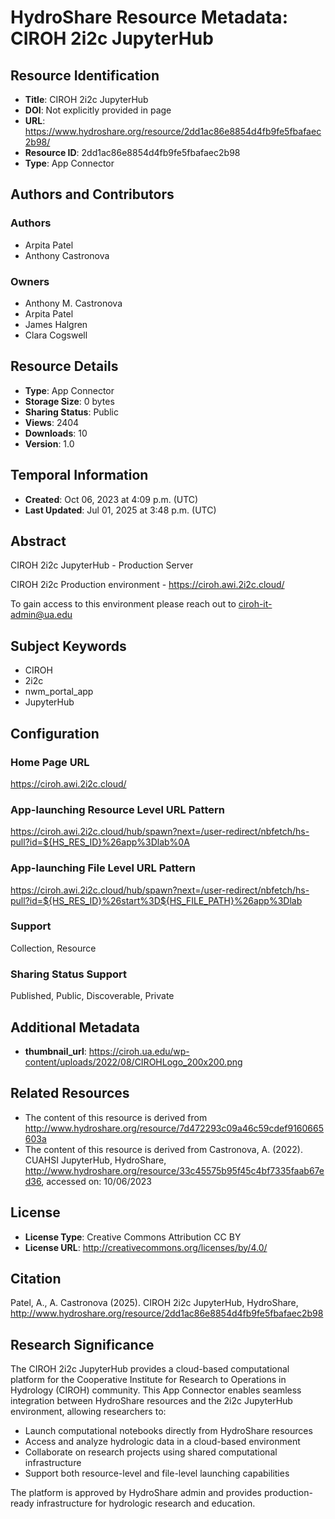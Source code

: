# HydroShare Resource Metadata: CIROH 2i2c JupyterHub

## Resource Identification
- **Title**: CIROH 2i2c JupyterHub
- **DOI**: Not explicitly provided in page
- **URL**: https://www.hydroshare.org/resource/2dd1ac86e8854d4fb9fe5fbafaec2b98/
- **Resource ID**: 2dd1ac86e8854d4fb9fe5fbafaec2b98
- **Type**: App Connector

## Authors and Contributors
### Authors
- Arpita Patel
- Anthony Castronova

### Owners
- Anthony M. Castronova
- Arpita Patel
- James Halgren
- Clara Cogswell

## Resource Details
- **Type**: App Connector
- **Storage Size**: 0 bytes
- **Sharing Status**: Public
- **Views**: 2404
- **Downloads**: 10
- **Version**: 1.0

## Temporal Information
- **Created**: Oct 06, 2023 at 4:09 p.m. (UTC)
- **Last Updated**: Jul 01, 2025 at 3:48 p.m. (UTC)

## Abstract
CIROH 2i2c JupyterHub - Production Server

CIROH 2i2c Production environment - https://ciroh.awi.2i2c.cloud/

To gain access to this environment please reach out to ciroh-it-admin@ua.edu

## Subject Keywords
- CIROH
- 2i2c
- nwm_portal_app
- JupyterHub

## Configuration
### Home Page URL
https://ciroh.awi.2i2c.cloud/

### App-launching Resource Level URL Pattern
https://ciroh.awi.2i2c.cloud/hub/spawn?next=/user-redirect/nbfetch/hs-pull?id=${HS_RES_ID}%26app%3Dlab%0A

### App-launching File Level URL Pattern
https://ciroh.awi.2i2c.cloud/hub/spawn?next=/user-redirect/nbfetch/hs-pull?id=${HS_RES_ID}%26start%3D${HS_FILE_PATH}%26app%3Dlab

### Support
Collection, Resource

### Sharing Status Support
Published, Public, Discoverable, Private

## Additional Metadata
- **thumbnail_url**: https://ciroh.ua.edu/wp-content/uploads/2022/08/CIROHLogo_200x200.png

## Related Resources
- The content of this resource is derived from http://www.hydroshare.org/resource/7d472293c09a46c59cdef9160665603a
- The content of this resource is derived from Castronova, A. (2022). CUAHSI JupyterHub, HydroShare, http://www.hydroshare.org/resource/33c45575b95f45c4bf7335faab67ed36, accessed on: 10/06/2023

## License
- **License Type**: Creative Commons Attribution CC BY
- **License URL**: http://creativecommons.org/licenses/by/4.0/

## Citation
Patel, A., A. Castronova (2025). CIROH 2i2c JupyterHub, HydroShare, http://www.hydroshare.org/resource/2dd1ac86e8854d4fb9fe5fbafaec2b98

## Research Significance
The CIROH 2i2c JupyterHub provides a cloud-based computational platform for the Cooperative Institute for Research to Operations in Hydrology (CIROH) community. This App Connector enables seamless integration between HydroShare resources and the 2i2c JupyterHub environment, allowing researchers to:
- Launch computational notebooks directly from HydroShare resources
- Access and analyze hydrologic data in a cloud-based environment
- Collaborate on research projects using shared computational infrastructure
- Support both resource-level and file-level launching capabilities

The platform is approved by HydroShare admin and provides production-ready infrastructure for hydrologic research and education.